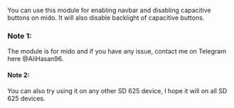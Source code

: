 You can use this module for enabling navbar and disabling capacitive buttons on mido. It will also disable backlight of capacitive buttons.
### Note 1:
The module is for mido and if you have any issue, contact me on Telegram here @AliHasan96.

#### Note 2:
You can also try using it on any other SD 625 device, I hope it will on all SD 625 devices.